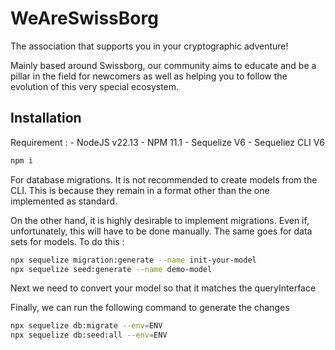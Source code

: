 # WeAreSwissBorg

The association that supports you in your cryptographic adventure!

Mainly based around Swissborg, our community aims to educate and be a pillar in the field for newcomers as well as helping you to follow the evolution of this very special ecosystem.

## Installation

Requirement :
    - NodeJS v22.13
    - NPM 11.1
    - Sequelize V6
    - Sequeliez CLI V6

```bash
npm i
```

For database migrations. It is not recommended to create models from the CLI. This is because they remain in a format other than the one implemented as standard.

On the other hand, it is highly desirable to implement migrations. Even if, unfortunately, this will have to be done manually.
The same goes for data sets for models.
To do this : 

```bash
npx sequelize migration:generate --name init-your-model
npx sequelize seed:generate --name demo-model
```

Next we need to convert your model so that it matches the queryInterface

Finally, we can run the following command to generate the changes

```bash
npx sequelize db:migrate --env=ENV
npx sequelize db:seed:all --env=ENV
```